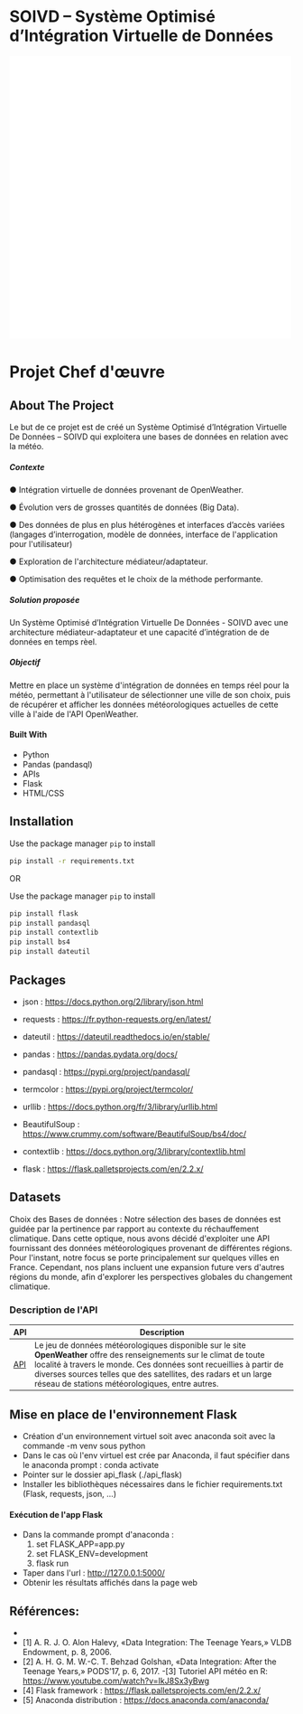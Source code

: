 # SOIVD – Système Optimisé d’Intégration Virtuelle de Données

<img src="Actif/SOIVD-logo-gif.gif">



# **Projet Chef d'œuvre** 







## About The Project
Le but de ce projet est de créé un Système Optimisé d’Intégration Virtuelle De
Données – SOIVD qui exploitera une bases de données en relation avec
 la météo. 

##### Contexte
● Intégration virtuelle de données provenant de OpenWeather.  

● Évolution vers de grosses quantités de données (Big Data).    

● Des données de plus en plus hétérogènes et interfaces d’accès variées (langages d’interrogation, modèle de données, interface de l'application pour l'utilisateur)

● Exploration de l'architecture médiateur/adaptateur.

● Optimisation des requêtes et le choix de la méthode performante.




##### Solution proposée  
Un Système Optimisé d’Intégration Virtuelle De Données - SOIVD avec une
architecture médiateur-adaptateur et une capacité d’intégration de
de données en temps rèel.

##### Objectif
Mettre en place un système d'intégration de données en temps réel pour la météo, permettant à l'utilisateur de sélectionner une ville de son choix, puis de récupérer et afficher les données météorologiques actuelles de cette ville à l'aide de l'API OpenWeather.

#### Built With
- Python
- Pandas (pandasql)
- APIs
- Flask
- HTML/CSS

## Installation

Use the package manager `pip` to install     
```bash
pip install -r requirements.txt
```
OR      

Use the package manager `pip` to install 

```bash
pip install flask
pip install pandasql
pip install contextlib
pip install bs4
pip install dateutil
```

## Packages

- json : https://docs.python.org/2/library/json.html

- requests : https://fr.python-requests.org/en/latest/

- dateutil : https://dateutil.readthedocs.io/en/stable/

- pandas : https://pandas.pydata.org/docs/

- pandasql : https://pypi.org/project/pandasql/

- termcolor : https://pypi.org/project/termcolor/

- urllib : https://docs.python.org/fr/3/library/urllib.html

- BeautifulSoup : https://www.crummy.com/software/BeautifulSoup/bs4/doc/

- contextlib : https://docs.python.org/3/library/contextlib.html

- flask : https://flask.palletsprojects.com/en/2.2.x/






## Datasets

Choix des Bases de données : Notre sélection des bases de données est guidée par la pertinence par rapport au contexte du réchauffement climatique. Dans cette optique, nous avons décidé d'exploiter une API fournissant des données météorologiques provenant de différentes régions. Pour l'instant, notre focus se porte principalement sur quelques villes en France. Cependant, nos plans incluent une expansion future vers d'autres régions du monde, afin d'explorer les perspectives globales du changement climatique.

### Description de l'API

| API                                                                                                                                 | Description                                                                                                                       |
| ------------------------------------------------------------------------------------------------------------------------------------- | ------------------------------------------------------------------------------------------------------------------------- |
| [API ](<https://openweathermap.org/current>) | Le jeu de données météorologiques disponible sur le site **OpenWeather** offre des renseignements sur le climat de toute localité à travers le monde. Ces données sont recueillies à partir de diverses sources telles que des satellites, des radars et un large réseau de stations météorologiques, entre autres. |





## Mise en place de l'environnement Flask
 - Création d'un environnement virtuel soit avec anaconda soit avec la commande -m venv <environment name> sous python
 - Dans le cas où l'env virtuel est crée par Anaconda, il faut spécifier dans le anaconda prompt : conda activate <environment name>
 - Pointer sur le dossier api_flask  (./api_flask)
 - Installer les bibliothèques nécessaires dans le fichier requirements.txt (Flask, requests, json, ...)

#### Exécution de l'app Flask
 - Dans la commande prompt d'anaconda : 
     1) set FLASK_APP=app.py
     2) set FLASK_ENV=development
     3) flask run
 - Taper dans l'url :  http://127.0.0.1:5000/
 - Obtenir les résultats affichés dans la page web
 

## Références:
-
- [1] A. R. J. O. Alon Halevy, «Data Integration: The Teenage Years,» VLDB Endowment, p. 8, 2006.
- [2] A. H. G. M. W.-C. T. Behzad Golshan, «Data Integration: After the Teenage Years,» PODS’17, p. 6, 2017.
-[3] Tutoriel API météo en R: https://www.youtube.com/watch?v=IkJ8Sx3yBwg
- [4] Flask framework : https://flask.palletsprojects.com/en/2.2.x/ 
- [5] Anaconda distribution : https://docs.anaconda.com/anaconda/ 



